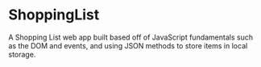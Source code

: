 # ShoppingList
A Shopping List web app built based off of JavaScript fundamentals such as the DOM and events, and using JSON methods to store items in local storage.

